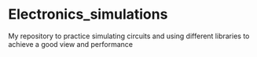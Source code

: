 # Electronics_simulations
My repository to practice simulating circuits and using different libraries to achieve a good view and performance
